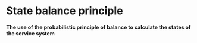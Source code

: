# **State balance principle**
**The use of the probabilistic principle of balance to calculate the states of the service system**
